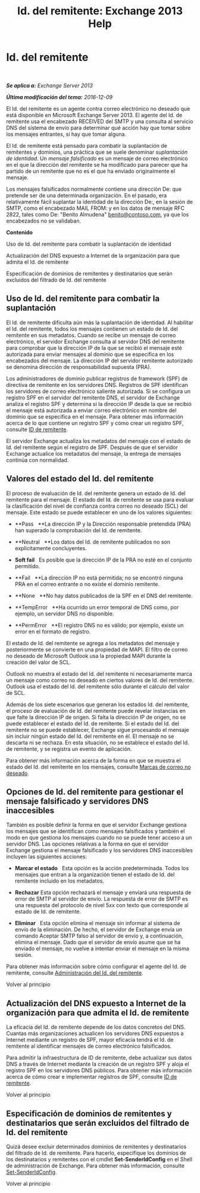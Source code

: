 ﻿---
title: 'Id. del remitente: Exchange 2013 Help'
TOCTitle: Id. del remitente
ms:assetid: 0f628f83-df8c-43fb-bf49-7aaa9ec69ab1
ms:mtpsurl: https://technet.microsoft.com/es-es/library/Aa996295(v=EXCHG.150)
ms:contentKeyID: 49895469
ms.date: 05/22/2018
mtps_version: v=EXCHG.150
ms.translationtype: MT
---

# Id. del remitente

 

_**Se aplica a:** Exchange Server 2013_

_**Última modificación del tema:** 2016-12-09_

El Id. del remitente es un agente contra correo electrónico no deseado que está disponible en Microsoft Exchange Server 2013. El agente del Id. de remitente usa el encabezado RECEIVED del SMTP y una consulta al servicio DNS del sistema de envío para determinar qué acción hay que tomar sobre los mensajes entrantes, si hay que tomar alguna.

El Id. de remitente está pensado para combatir la suplantación de remitentes y dominios, una práctica que se suele denominar *suplantación de identidad*. Un *mensaje falsificado* es un mensaje de correo electrónico en el que la dirección del remitente se ha modificado para parecer que ha partido de un remitente que no es el que ha enviado originalmente el mensaje.

Los mensajes falsificados normalmente contiene una dirección De: que pretende ser de una determinada organización. En el pasado, era relativamente fácil suplantar la identidad de la dirección De:, en la sesión de SMTP, como el encabezado MAIL FROM: y en los datos de mensaje RFC 2822, tales como De: "Benito Almudena" benito@contoso.com, ya que los encabezados no se validaban.

**Contenido**

Uso de Id. del remitente para combatir la suplantación de identidad

Actualización del DNS expuesto a Internet de la organización para que admita el Id. de remitente

Especificación de dominios de remitentes y destinatarios que serán excluidos del filtrado de Id. del remitente

## Uso de Id. del remitente para combatir la suplantación

El Id. de remitente dificulta aún más la suplantación de identidad. Al habilitar el Id. del remitente, todos los mensajes contienen un estado de Id. del remitente en sus metadatos. Cuando se recibe un mensaje de correo electrónico, el servidor Exchange consulta al servidor DNS del remitente para comprobar que la dirección IP de la que se recibió el mensaje esté autorizada para enviar mensajes al dominio que se especifica en los encabezados del mensaje. La dirección IP del servidor remitente autorizado se denomina dirección de responsabilidad supuesta (PRA).

Los administradores de dominio publicar registros de framework (SPF) de directiva de remitente en los servidores DNS. Registros de SPF identifican los servidores de correo electrónico saliente autorizada. Si se configura un registro SPF en el servidor del remitente DNS, el servidor de Exchange analiza el registro SPF y determina si la dirección IP desde la que se recibió el mensaje está autorizada a enviar correo electrónico en nombre del dominio que se especifica en el mensaje. Para obtener más información acerca de lo que contiene un registro SPF y cómo crear un registro SPF, consulte [ID de remitente](https://go.microsoft.com/fwlink/p/?linkid=50977).

El servidor Exchange actualiza los metadatos del mensaje con el estado de Id. del remitente según el registro de SPF. Después de que el servidor Exchange actualice los metadatos del mensaje, la entrega de mensajes continúa con normalidad.

## Valores del estado del Id. del remitente

El proceso de evaluación de Id. del remitente genera un estado de Id. del remitente para el mensaje. El estado del Id. de remitente se usa para evaluar la clasificación del nivel de confianza contra correo no deseado (SCL) del mensaje. Este estado se puede establecer en uno de los valores siguientes:

  - **Pass   **La dirección IP y la Dirección responsable pretendida (PRA) han superado la comprobación del Id. de remitente.

  - **Neutral   **Los datos del Id. de remitente publicados no son explícitamente concluyentes.

  - **Soft fail**   Es posible que la dirección IP de la PRA no esté en el conjunto permitido.

  - **Fail   **La dirección IP no está permitida; no se encontró ninguna PRA en el correo entrante o no existe el dominio remitente.

  - **None   **No hay datos publicados de la SPF en el DNS del remitente.

  - **TempError   **Ha ocurrido un error temporal de DNS como, por ejemplo, un servidor DNS no disponible.

  - **PermError   **El registro DNS no es válido; por ejemplo, existe un error en el formato de registro.

El estado de Id. del remitente se agrega a los metadatos del mensaje y posteriormente se convierte en una propiedad de MAPI. El filtro de correo no deseado de Microsoft Outlook usa la propiedad MAPI durante la creación del valor de SCL.

Outlook no muestra el estado del Id. del remitente ni necesariamente marca un mensaje como correo no deseado en ciertos valores de Id. del remitente. Outlook usa el estado del Id. del remitente sólo durante el cálculo del valor de SCL.

Además de los siete escenarios que generan los estados Id. del remitente, el proceso de evaluación de Id. del remitente puede revelar instancias en que falte la dirección IP de origen. Si falta la dirección IP de origen, no se puede establecer el estado del Id. de remitente. Si el estado del Id. del remitente no se puede establecer, Exchange sigue procesando el mensaje sin incluir ningún estado del Id. del remitente en él. El mensaje no se descarta ni se rechaza. En esta situación, no se establece el estado del Id. de remitente, y se registra un evento de aplicación.

Para obtener más información acerca de la forma en que se muestra el estado del Id. del remitente en los mensajes, consulte [Marcas de correo no deseado](anti-spam-stamps-exchange-2013-help.md).

## Opciones de Id. del remitente para gestionar el mensaje falsificado y servidores DNS inaccesibles

También es posible definir la forma en que el servidor Exchange gestiona los mensajes que se identifican como mensajes falsificados y también el modo en que gestiona los mensajes cuando no se puede tener acceso a un servidor DNS. Las opciones relativas a la forma en que el servidor Exchange gestiona el mensaje falsificado y los servidores DNS inaccesibles incluyen las siguientes acciones:

  - **Marcar el estado**   Esta opción es la acción predeterminada. Todos los mensajes que entran a la organización tienen el estado de Id. del remitente incluido en los metadatos.

  - **Rechazar** Esta opción rechazará el mensaje y enviará una respuesta de error de SMTP al servidor de envío. La respuesta de error de SMTP es una respuesta del protocolo de nivel 5*xx* con texto que corresponde al estado de Id. de remitente.

  - **Eliminar**   Esta opción elimina el mensaje sin informar al sistema de envío de la eliminación. De hecho, el servidor de Exchange envía un comando Aceptar SMTP falso al servidor de envío y, a continuación, elimina el mensaje. Dado que el servidor de envío asume que se ha enviado el mensaje, no vuelve a intentar enviar el mensaje en la misma sesión.

Para obtener más información sobre cómo configurar el agente del Id. de remitente, consulte [Administración del Id. del remitente](manage-sender-id-exchange-2013-help.md).

Volver al principio

## Actualización del DNS expuesto a Internet de la organización para que admita el Id. de remitente

La eficacia del Id. de remitente depende de los datos concretos del DNS. Cuantas más organizaciones actualicen los servidores DNS expuestos a Internet mediante un registro de SPF, mayor eficacia tendrá el Id. de remitente al identificar mensajes de correo electrónico falsificados.

Para admitir la infraestructura de ID de remitente, debe actualizar sus datos DNS a través de Internet mediante la creación de un registro SPF y aloja el registro SPF en los servidores DNS públicos. Para obtener más información acerca de cómo crear e implementar registros de SPF, consulte [ID de remitente](https://go.microsoft.com/fwlink/p/?linkid=50977).

Volver al principio

## Especificación de dominios de remitentes y destinatarios que serán excluidos del filtrado de Id. del remitente

Quizá desee excluir determinados dominios de remitentes y destinatarios del filtrado de Id. de remitente. Para hacerlo, especifique los dominios de los destinatarios y remitentes con el cmdlet **Set-SenderIdConfig** en el Shell de administración de Exchange. Para obtener más información, consulte [Set-SenderIdConfig](https://technet.microsoft.com/es-es/library/aa998859\(v=exchg.150\)).

Volver al principio

